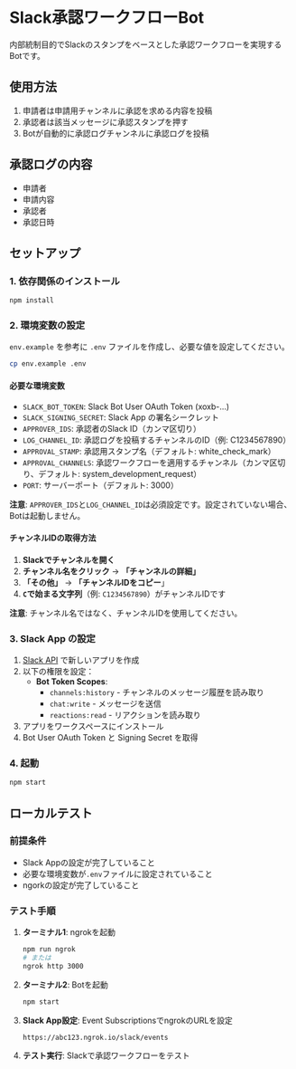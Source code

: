 # Slack承認ワークフローBot

内部統制目的でSlackのスタンプをベースとした承認ワークフローを実現するBotです。

## 使用方法

1. 申請者は申請用チャンネルに承認を求める内容を投稿
2. 承認者は該当メッセージに承認スタンプを押す
3. Botが自動的に承認ログチャンネルに承認ログを投稿

## 承認ログの内容

- 申請者
- 申請内容
- 承認者
- 承認日時

## セットアップ

### 1. 依存関係のインストール

```bash
npm install
```

### 2. 環境変数の設定

`env.example` を参考に `.env` ファイルを作成し、必要な値を設定してください。

```bash
cp env.example .env
```

#### 必要な環境変数

- `SLACK_BOT_TOKEN`: Slack Bot User OAuth Token (xoxb-...)
- `SLACK_SIGNING_SECRET`: Slack App の署名シークレット
- `APPROVER_IDS`: 承認者のSlack ID（カンマ区切り）
- `LOG_CHANNEL_ID`: 承認ログを投稿するチャンネルのID（例: C1234567890）
- `APPROVAL_STAMP`: 承認用スタンプ名（デフォルト: white_check_mark）
- `APPROVAL_CHANNELS`: 承認ワークフローを適用するチャンネル（カンマ区切り、デフォルト: system_development_request）
- `PORT`: サーバーポート（デフォルト: 3000）

**注意**: `APPROVER_IDS`と`LOG_CHANNEL_ID`は必須設定です。設定されていない場合、Botは起動しません。

#### チャンネルIDの取得方法

1. **Slackでチャンネルを開く**
2. **チャンネル名をクリック** → **「チャンネルの詳細」**
3. **「その他」** → **「チャンネルIDをコピー**」
4. **`C`で始まる文字列**（例: `C1234567890`）がチャンネルIDです

**注意**: チャンネル名ではなく、チャンネルIDを使用してください。

### 3. Slack App の設定

1. [Slack API](https://api.slack.com/apps) で新しいアプリを作成
2. 以下の権限を設定：
   - **Bot Token Scopes**:
     - `channels:history` - チャンネルのメッセージ履歴を読み取り
     - `chat:write` - メッセージを送信
     - `reactions:read` - リアクションを読み取り
3. アプリをワークスペースにインストール
4. Bot User OAuth Token と Signing Secret を取得

### 4. 起動

```bash
npm start
```

## ローカルテスト

### 前提条件

- Slack Appの設定が完了していること
- 必要な環境変数が`.env`ファイルに設定されていること
- ngorkの設定が完了していること

### テスト手順

1. **ターミナル1**: ngrokを起動
   ```bash
   npm run ngrok
   # または
   ngrok http 3000
   ```

2. **ターミナル2**: Botを起動
   ```bash
   npm start
   ```

3. **Slack App設定**: Event SubscriptionsでngrokのURLを設定
   ```
   https://abc123.ngrok.io/slack/events
   ```

4. **テスト実行**: Slackで承認ワークフローをテスト
